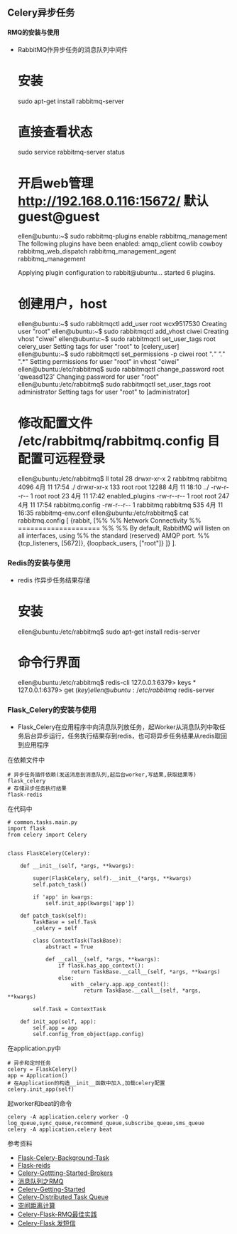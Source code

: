 ## Celery异步任务


#### RMQ的安装与使用
* RabbitMQ作异步任务的消息队列中间件


    # 安装
    sudo apt-get install rabbitmq-server
    # 直接查看状态
    sudo service rabbitmq-server status
    # 开启web管理 http://192.168.0.116:15672/ 默认guest@guest
    ellen@ubuntu:~$ sudo rabbitmq-plugins enable rabbitmq_management
    The following plugins have been enabled:
      amqp_client
      cowlib
      cowboy
      rabbitmq_web_dispatch
      rabbitmq_management_agent
      rabbitmq_management
    
    Applying plugin configuration to rabbit@ubuntu... started 6 plugins.
    
    # 创建用户，host
    ellen@ubuntu:~$ sudo rabbitmqctl add_user root wcx9517530
    Creating user "root"
    ellen@ubuntu:~$ sudo rabbitmqctl add_vhost ciwei
    Creating vhost "ciwei"
    ellen@ubuntu:~$ sudo rabbitmqctl set_user_tags root celery_user
    Setting tags for user "root" to [celery_user]
    ellen@ubuntu:~$  sudo rabbitmqctl set_permissions -p ciwei root ".*" ".*" ".*"
    Setting permissions for user "root" in vhost "ciwei"
    ellen@ubuntu:/etc/rabbitmq$ sudo rabbitmqctl  change_password root  'qweasd123'
    Changing password for user "root"
    ellen@ubuntu:/etc/rabbitmq$ sudo rabbitmqctl set_user_tags root administrator
    Setting tags for user "root" to [administrator]

    # 修改配置文件 /etc/rabbitmq/rabbitmq.config 目配置可远程登录
    ellen@ubuntu:/etc/rabbitmq$ ll
    total 28
    drwxr-xr-x   2 rabbitmq rabbitmq  4096 4月  11 17:54 ./
    drwxr-xr-x 133 root     root     12288 4月  11 18:10 ../
    -rw-r--r--   1 root     root        23 4月  11 17:42 enabled_plugins
    -rw-r--r--   1 root     root       247 4月  11 17:54 rabbitmq.config
    -rw-r--r--   1 rabbitmq rabbitmq   535 4月  11 16:35 rabbitmq-env.conf
    ellen@ubuntu:/etc/rabbitmq$ cat rabbitmq.config 
    [
     {rabbit,
      [%%
      %% Network Connectivity
      %% ====================
      %%
      %% By default, RabbitMQ will listen on all interfaces, using
      %% the standard (reserved) AMQP port.
      %%
      {tcp_listeners, [5672]},
      {loopback_users, ["root"]}
      ]}
    ].

    

### Redis的安装与使用
* redis 作异步任务结果存储


    # 安装
    ellen@ubuntu:/etc/rabbitmq$ sudo apt-get install redis-server
    # 命令行界面
    ellen@ubuntu:/etc/rabbitmq$ redis-cli
    127.0.0.1:6379> keys *
    127.0.0.1:6379> get $(key) 
    ellen@ubuntu:/etc/rabbitmq$ redis-server


### Flask_Celery的安装与使用

* Flask_Celery在应用程序中向消息队列放任务，起Worker从消息队列中取任务后台异步运行，任务执行结果存到redis，也可将异步任务结果从redis取回到应用程序

在依赖文件中

    # 异步任务插件依赖(发送消息到消息队列,起后台worker,写结果,获取结果等)
    flask_celery
    # 存储异步任务执行结果
    flask-redis

在代码中

    # common.tasks.main.py
    import flask
    from celery import Celery
    
    
    class FlaskCelery(Celery):
    
        def __init__(self, *args, **kwargs):
    
            super(FlaskCelery, self).__init__(*args, **kwargs)
            self.patch_task()
    
            if 'app' in kwargs:
                self.init_app(kwargs['app'])
    
        def patch_task(self):
            TaskBase = self.Task
            _celery = self
    
            class ContextTask(TaskBase):
                abstract = True
    
                def __call__(self, *args, **kwargs):
                    if flask.has_app_context():
                        return TaskBase.__call__(self, *args, **kwargs)
                    else:
                        with _celery.app.app_context():
                            return TaskBase.__call__(self, *args, **kwargs)
    
            self.Task = ContextTask
    
        def init_app(self, app):
            self.app = app
            self.config_from_object(app.config)

在application.py中

    # 异步和定时任务
    celery = FlaskCelery()
    app = Application()
    # 在Application的构造__init__函数中加入,加载celery配置
    celery.init_app(self)

起worker和beat的命令
   
    celery -A application.celery worker -Q log_queue,sync_queue,recommend_queue,subscribe_queue,sms_queue
    celery -A application.celery beat

参考资料

* [Flask-Celery-Background-Task](https://flask.palletsprojects.com/en/1.1.x/patterns/celery/)
* [Flask-reids](https://pypi.org/project/flask-redis/)
* [Celery-Gettting-Started-Brokers](https://celery.readthedocs.io/en/latest/getting-started/brokers/rabbitmq.html#broker-rabbitmq)
* [消息队列之RMQ](https://www.jianshu.com/p/79ca08116d57/)
* [Celery-Getting-Started](https://celery.readthedocs.io/en/latest/getting-started/first-steps-with-celery.html#redis)
* [Celery-Distributed Task Queue](http://docs.celeryproject.org/en/latest/index.html)
* [空间距离计算](http://www.cocoachina.com/articles/10238)
* [Celery-Flask-RMQ最佳实践](https://www.jianshu.com/p/807efde55d81)
* [Celery-Flask 发短信](https://blog.csdn.net/weixin_40612082/article/details/81149592?fps=1&locationNum=2)